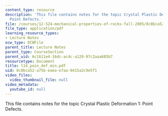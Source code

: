 ```yaml
---
content_type: resource
description: 'This file contains notes for the topic Crystal Plastic Deformation 1:
  Point Defects.'
file: /courses/12-524-mechanical-properties-of-rocks-fall-2005/8c8bca52a75beaeae7aa0415a2c9e5f1_l14_poin_def_min.pdf
file_type: application/pdf
learning_resource_types:
- Lecture Notes
ocw_type: OCWFile
parent_title: Lecture Notes
parent_type: CourseSection
parent_uid: 6c1611e4-16dc-ac4c-a120-97c2aaa685b7
resourcetype: Document
title: l14_poin_def_min.pdf
uid: 8c8bca52-a75b-eaea-e7aa-0415a2c9e5f1
video_files:
  video_thumbnail_file: null
video_metadata:
  youtube_id: null
---
```

This file contains notes for the topic Crystal Plastic Deformation 1: Point Defects.

